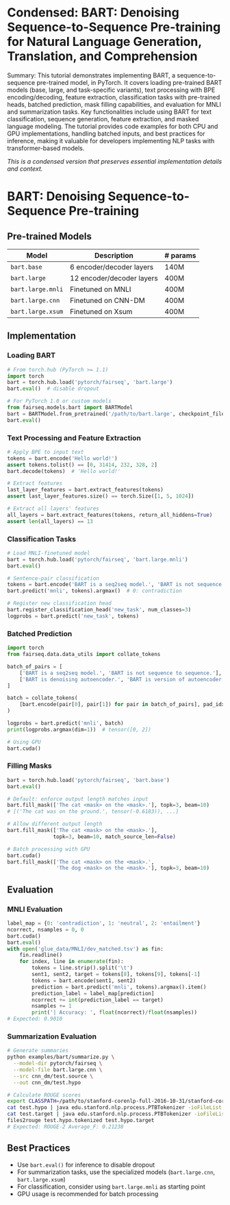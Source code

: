 # Condensed: BART: Denoising Sequence-to-Sequence Pre-training for Natural Language Generation, Translation, and Comprehension

Summary: This tutorial demonstrates implementing BART, a sequence-to-sequence pre-trained model, in PyTorch. It covers loading pre-trained BART models (base, large, and task-specific variants), text processing with BPE encoding/decoding, feature extraction, classification tasks with pre-trained heads, batched prediction, mask filling capabilities, and evaluation for MNLI and summarization tasks. Key functionalities include using BART for text classification, sequence generation, feature extraction, and masked language modeling. The tutorial provides code examples for both CPU and GPU implementations, handling batched inputs, and best practices for inference, making it valuable for developers implementing NLP tasks with transformer-based models.

*This is a condensed version that preserves essential implementation details and context.*

# BART: Denoising Sequence-to-Sequence Pre-training

## Pre-trained Models

| Model | Description | # params | 
|---|---|---|
| `bart.base` | 6 encoder/decoder layers | 140M |
| `bart.large` | 12 encoder/decoder layers | 400M |
| `bart.large.mnli` | Finetuned on MNLI | 400M |
| `bart.large.cnn` | Finetuned on CNN-DM | 400M |
| `bart.large.xsum` | Finetuned on Xsum | 400M |

## Implementation

### Loading BART

```python
# From torch.hub (PyTorch >= 1.1)
import torch
bart = torch.hub.load('pytorch/fairseq', 'bart.large')
bart.eval()  # disable dropout

# For PyTorch 1.0 or custom models
from fairseq.models.bart import BARTModel
bart = BARTModel.from_pretrained('/path/to/bart.large', checkpoint_file='model.pt')
bart.eval()
```

### Text Processing and Feature Extraction

```python
# Apply BPE to input text
tokens = bart.encode('Hello world!')
assert tokens.tolist() == [0, 31414, 232, 328, 2]
bart.decode(tokens)  # 'Hello world!'

# Extract features
last_layer_features = bart.extract_features(tokens)
assert last_layer_features.size() == torch.Size([1, 5, 1024])

# Extract all layers' features
all_layers = bart.extract_features(tokens, return_all_hiddens=True)
assert len(all_layers) == 13
```

### Classification Tasks

```python
# Load MNLI-finetuned model
bart = torch.hub.load('pytorch/fairseq', 'bart.large.mnli')
bart.eval()

# Sentence-pair classification
tokens = bart.encode('BART is a seq2seq model.', 'BART is not sequence to sequence.')
bart.predict('mnli', tokens).argmax()  # 0: contradiction

# Register new classification head
bart.register_classification_head('new_task', num_classes=3)
logprobs = bart.predict('new_task', tokens)
```

### Batched Prediction

```python
import torch
from fairseq.data.data_utils import collate_tokens

batch_of_pairs = [
    ['BART is a seq2seq model.', 'BART is not sequence to sequence.'],
    ['BART is denoising autoencoder.', 'BART is version of autoencoder.'],
]

batch = collate_tokens(
    [bart.encode(pair[0], pair[1]) for pair in batch_of_pairs], pad_idx=1
)

logprobs = bart.predict('mnli', batch)
print(logprobs.argmax(dim=1))  # tensor([0, 2])

# Using GPU
bart.cuda()
```

### Filling Masks

```python
bart = torch.hub.load('pytorch/fairseq', 'bart.base')
bart.eval()

# Default: enforce output length matches input
bart.fill_mask(['The cat <mask> on the <mask>.'], topk=3, beam=10)
# [('The cat was on the ground.', tensor(-0.6183)), ...]

# Allow different output length
bart.fill_mask(['The cat <mask> on the <mask>.'], 
               topk=3, beam=10, match_source_len=False)

# Batch processing with GPU
bart.cuda()
bart.fill_mask(['The cat <mask> on the <mask>.', 
                'The dog <mask> on the <mask>.'], topk=3, beam=10)
```

## Evaluation

### MNLI Evaluation

```python
label_map = {0: 'contradiction', 1: 'neutral', 2: 'entailment'}
ncorrect, nsamples = 0, 0
bart.cuda()
bart.eval()
with open('glue_data/MNLI/dev_matched.tsv') as fin:
    fin.readline()
    for index, line in enumerate(fin):
        tokens = line.strip().split('\t')
        sent1, sent2, target = tokens[8], tokens[9], tokens[-1]
        tokens = bart.encode(sent1, sent2)
        prediction = bart.predict('mnli', tokens).argmax().item()
        prediction_label = label_map[prediction]
        ncorrect += int(prediction_label == target)
        nsamples += 1
        print('| Accuracy: ', float(ncorrect)/float(nsamples))
# Expected: 0.9010
```

### Summarization Evaluation

```bash
# Generate summaries
python examples/bart/summarize.py \
  --model-dir pytorch/fairseq \
  --model-file bart.large.cnn \
  --src cnn_dm/test.source \
  --out cnn_dm/test.hypo

# Calculate ROUGE scores
export CLASSPATH=/path/to/stanford-corenlp-full-2016-10-31/stanford-corenlp-3.7.0.jar
cat test.hypo | java edu.stanford.nlp.process.PTBTokenizer -ioFileList -preserveLines > test.hypo.tokenized
cat test.target | java edu.stanford.nlp.process.PTBTokenizer -ioFileList -preserveLines > test.hypo.target
files2rouge test.hypo.tokenized test.hypo.target
# Expected: ROUGE-2 Average_F: 0.21238
```

## Best Practices
- Use `bart.eval()` for inference to disable dropout
- For summarization tasks, use the specialized models (`bart.large.cnn`, `bart.large.xsum`)
- For classification, consider using `bart.large.mnli` as starting point
- GPU usage is recommended for batch processing